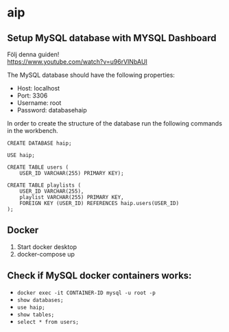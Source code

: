 # aip


## Setup MySQL database with MYSQL Dashboard

Följ denna guiden! \
https://www.youtube.com/watch?v=u96rVINbAUI

The MySQL database should have the following properties:
- Host: localhost
- Port: 3306
- Username: root
- Password: databasehaip

In order to create the structure of the database run the following commands in the workbench.

```
CREATE DATABASE haip;
```

```
USE haip;
```

```
CREATE TABLE users (
    USER_ID VARCHAR(255) PRIMARY KEY);
```

```
CREATE TABLE playlists (
    USER_ID VARCHAR(255),
    playlist VARCHAR(255) PRIMARY KEY,
    FOREIGN KEY (USER_ID) REFERENCES haip.users(USER_ID)
);
```

## Docker

1. Start docker desktop
2. docker-compose up

## Check if MySQL docker containers works:

- `docker exec -it CONTAINER-ID mysql -u root -p`
- `show databases;`
- `use haip;`
- `show tables;`
- `select * from users;`
